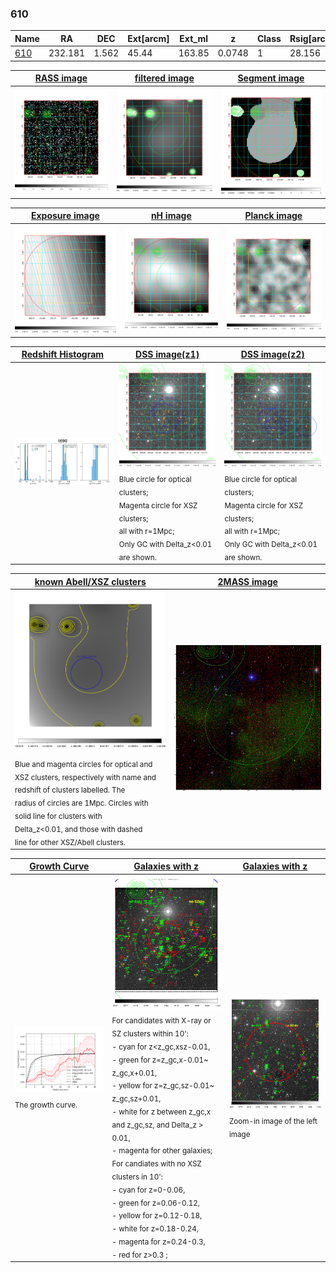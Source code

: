 <div STYLE="page-break-after: always;"></div>

### 610

|Name          |RA          |DEC      | Ext[arcm] | Ext_ml | z    | Class| Rsig[arcmin] | CRsig[c/s] | CR500[c/s] | R500[Mpc] |L500[erg/s]|F500[erg/s/cm^2]| M500[Msun]|Tx[keV]|beta|GC(XSZ,Delta_z<0.01)| GC(OPT,Delta_z<0.01)|GC|alias|
|--------------|------------|------------|---|---|-----------|--------|------|------|----|----|----|----|----|----|----|----|----|----|---|
|[610](script/610.md)     | 232.181       | 1.562       | 45.44    | 163.85   | 0.0748 | 1   | 28.156 |0.185 |0.166 |0.771 |4.124e+43 |3.009e-12 |1.401e+14 |2.698 |0.301 |-, |N, |-, |t690|

|[RASS image](../image/610/610_img.pdf)|[filtered image](../image/610/610_fil.pdf)|[Segment image](../image/610/610_seg.pdf)|
|-------------------|--------------------|-------------------|
| <img src="../image/610/610_img.png" width="300">  | <img src="../image/610/610_fil.png" width="300">   | <img src="../image/610/610_seg.png" width="300">  |

|[Exposure image](../image/610/610_mex.pdf)| [nH image](../image/610/610_nh.pdf)| [Planck image](../image/610/610_p.pdf)|
|-------------------|--------------------|-------------------|
|<img src="../image/610/610_mex.png" width="300">   | <img src="../image/610/610_nh.png" width="300">    | <img src="../image/610/610_p.png" width="300"> |

|[Redshift Histogram](../image/610/610_zg.pdf) | [DSS image(z1)](../image/610/610_dss_z1.pdf)      |  [DSS image(z2)](../image/610/610_dss_z2.pdf)    |
|-------------------|--------------------|-------------------|
|<img src="../image/610/610_zg.png" width="300"> |<img src="../image/610/610_dss_z1.png" width="300"> <sub><br>Blue circle for optical clusters; <br>Magenta circle for XSZ clusters; <br>all with r=1Mpc; <br>Only GC with Delta_z<0.01 are shown. </sub>| <img src="../image/610/610_dss_z2.png" width="300"><sub><br>Blue circle for optical clusters; <br>Magenta circle for XSZ clusters; <br>all with r=1Mpc; <br>Only GC with Delta_z<0.01 are shown. </sub> |

|[known Abell/XSZ clusters](../image/610/610_m.pdf) | [2MASS image](../image/610/610_2mass.pdf)      |
|-------------------|-------------------|
|<img src=../image/610/610_m.png width="300"> <sub><br>Blue and magenta circles for optical and <br>XSZ clusters, respectively with name and <br>redshift of clusters labelled. The <br>radius of circles are 1Mpc. Circles with <br>solid line for clusters with <br>Delta_z<0.01, and those with dashed <br>line for other XSZ/Abell clusters.        </sub>|<img src="../image/610/610_2mass.png" width="300">  |

|[Growth Curve](../image/610/610_gca_all.png) |[Galaxies with z](../image/610/610_opt_ned.pdf) |[Galaxies with z](../image/610/610_opt_ned_zoom.pdf) |
|-------------------|-------------------|-------------------|
| <img src="../image/610/610_gca_all.png" width="300"> <sub><br>The growth curve.</sub>| <img src=../image/610/610_opt_ned.png width="300"> <br><sub> For candidates with X-ray or SZ clusters within 10': <br> - cyan for z<z_gc,xsz-0.01, <br> - green for z=z_gc,x-0.01~ z_gc,x+0.01, <br> - yellow for z=z_gc,sz-0.01~ z_gc,sz+0.01, <br> - white for z between z_gc,x and z_gc,sz, and Delta_z > 0.01, <br> - magenta for other galaxies; <br>For candiates with no XSZ clusters in 10': <br> - cyan for z=0-0.06, <br> - green for z=0.06-0.12, <br> - yellow for z=0.12-0.18, <br> - white for z=0.18-0.24, <br> - magenta for z=0.24-0.3, <br> - red for z>0.3 ;  </sub>|<img src=../image/610/610_opt_ned_zoom.png width="300">  <br><sub> Zoom-in image of the left image</sub>|





